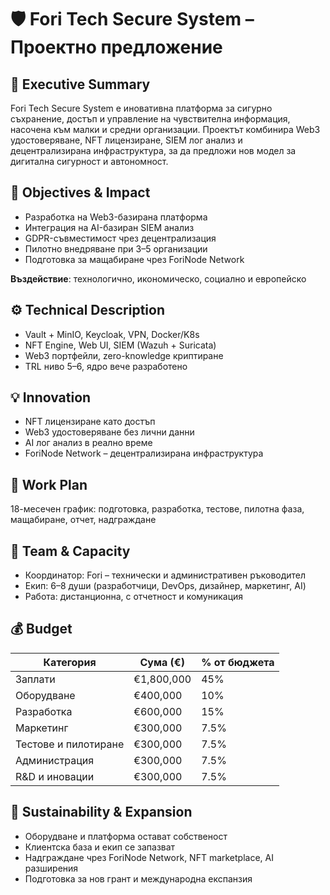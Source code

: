 # 🛡️ Fori Tech Secure System – Проектно предложение

## 📌 Executive Summary

Fori Tech Secure System е иновативна платформа за сигурно съхранение, достъп и управление на чувствителна информация, насочена към малки и средни организации. Проектът комбинира Web3 удостоверяване, NFT лицензиране, SIEM лог анализ и децентрализирана инфраструктура, за да предложи нов модел за дигитална сигурност и автономност.

## 🎯 Objectives & Impact

- Разработка на Web3-базирана платформа
- Интеграция на AI-базиран SIEM анализ
- GDPR-съвместимост чрез децентрализация
- Пилотно внедряване при 3–5 организации
- Подготовка за мащабиране чрез ForiNode Network

**Въздействие**: технологично, икономическо, социално и европейско

## ⚙️ Technical Description

- Vault + MinIO, Keycloak, VPN, Docker/K8s
- NFT Engine, Web UI, SIEM (Wazuh + Suricata)
- Web3 портфейли, zero-knowledge криптиране
- TRL ниво 5–6, ядро вече разработено

## 💡 Innovation

- NFT лицензиране като достъп
- Web3 удостоверяване без лични данни
- AI лог анализ в реално време
- ForiNode Network – децентрализирана инфраструктура

## 📅 Work Plan

18-месечен график: подготовка, разработка, тестове, пилотна фаза, мащабиране, отчет, надграждане

## 👥 Team & Capacity

- Координатор: Fori – технически и административен ръководител
- Екип: 6–8 души (разработчици, DevOps, дизайнер, маркетинг, AI)
- Работа: дистанционна, с отчетност и комуникация

## 💰 Budget

| Категория                  | Сума (€)     | % от бюджета |
|----------------------------|--------------|--------------|
| Заплати                   | €1,800,000   | 45%          |
| Оборудване                | €400,000     | 10%          |
| Разработка                | €600,000     | 15%          |
| Маркетинг                 | €300,000     | 7.5%         |
| Тестове и пилотиране      | €300,000     | 7.5%         |
| Администрация             | €300,000     | 7.5%         |
| R&D и иновации            | €300,000     | 7.5%         |

## 🌱 Sustainability & Expansion

- Оборудване и платформа остават собственост
- Клиентска база и екип се запазват
- Надграждане чрез ForiNode Network, NFT marketplace, AI разширения
- Подготовка за нов грант и международна експанзия
